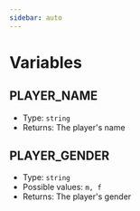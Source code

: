 ```yaml
---
sidebar: auto
---
```


# Variables

## PLAYER_NAME

- Type: `string`
- Returns: The player's name

## PLAYER_GENDER

- Type: `string`
- Possible values: `m, f`
- Returns: The player's gender
